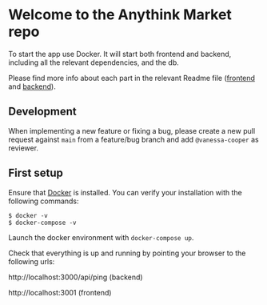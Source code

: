 # Welcome to the Anythink Market repo

To start the app use Docker. It will start both frontend and backend, including all the relevant dependencies, and the db.

Please find more info about each part in the relevant Readme file ([frontend](frontend/readme.md) and [backend](backend/README.md)).

## Development

When implementing a new feature or fixing a bug, please create a new pull request against `main` from a feature/bug branch and add `@vanessa-cooper` as reviewer.

## First setup

Ensure that [Docker](https://docs.docker.com/get-docker/) is installed. You can verify your installation with the following commands:

```
$ docker -v
$ docker-compose -v
```

Launch the docker environment with `docker-compose up`.

Check that everything is up and running by pointing your browser to the following urls:

http://localhost:3000/api/ping (backend)

http://localhost:3001 (frontend)